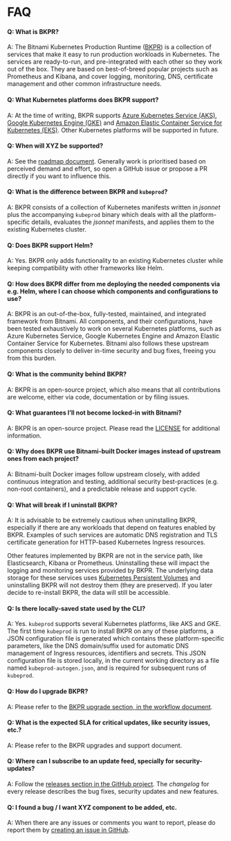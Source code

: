 # FAQ

#### Q: What is BKPR?
A: The Bitnami Kubernetes Production Runtime ([BKPR](https://kubeprod.io)) is a collection of services that make it easy to run production workloads in Kubernetes. The services are ready-to-run, and pre-integrated with each other so they work out of the box. They are based on best-of-breed popular projects such as Prometheus and Kibana, and cover logging, monitoring, DNS, certificate management and other common infrastructure needs.

#### Q: What Kubernetes platforms does BKPR support?
A: At the time of writing, BKPR supports [Azure Kubernetes Service (AKS)](https://azure.microsoft.com/en-us/services/kubernetes-service/), [Google Kubernetes Engine (GKE)](https://cloud.google.com/kubernetes-engine/) and [Amazon Elastic Container Service for Kubernetes (EKS)](https://aws.amazon.com/eks/). Other Kubernetes platforms will be supported in future.

#### Q: When will XYZ be supported?
A: See the [roadmap document](roadmap.md). Generally work is prioritised based on perceived demand and effort, so open a GitHub issue or propose a PR directly if you want to influence this.

#### Q: What is the difference between BKPR and `kubeprod`?
A: BKPR consists of a collection of Kubernetes manifests written in *jsonnet* plus the accompanying `kubeprod` binary which deals with all the platform-specific details, evaluates the *jsonnet* manifests, and applies them to the existing Kubernetes cluster.

#### Q: Does BKPR support Helm?
A: Yes. BKPR only adds functionality to an existing Kubernetes cluster while keeping compatibility with other frameworks like Helm.

#### Q: How does BKPR differ from me deploying the needed components via e.g. Helm, where I can choose which components and configurations to use?
A: BKPR is an out-of-the-box, fully-tested, maintained, and integrated framework from Bitnami. All components, and their configurations, have been tested exhaustively to work on several Kubernetes platforms, such as Azure Kubernetes Service, Google Kubernetes Engine and Amazon Elastic Container Service for Kubernetes. Bitnami also follows these upstream components closely to deliver in-time security and bug fixes, freeing you from this burden.

#### Q: What is the community behind BKPR?
A: BKPR is an open-source project, which also means that all contributions are welcome, either via code, documentation or by filing issues.

#### Q: What guarantees I’ll not become locked-in with Bitnami?
A: BKPR is an open-source project. Please read the [LICENSE](../LICENSE) for additional information.

#### Q: Why does BKPR use Bitnami-built Docker images instead of upstream ones from each project?
A: Bitnami-built Docker images follow upstream closely, with added continuous integration and testing, additional security best-practices (e.g. non-root containers), and a predictable release and support cycle.

#### Q: What will break if I uninstall BKPR?
A: It is advisable to be extremely cautious when uninstalling BKPR, especially if there are any workloads that depend on features enabled by BKPR. Examples of such services are automatic DNS registration and TLS certificate generation for HTTP-based Kubernetes Ingress resources.

Other features implemented by BKPR are not in the service path, like Elasticsearch, Kibana or Prometheus. Uninstalling these will impact the logging and monitoring services provided by BKPR. The underlying data storage for these services uses [Kubernetes Persistent Volumes](https://kubernetes.io/docs/concepts/storage/persistent-volumes) and uninstalling BKPR will not destroy them (they are preserved). If you later decide to re-install BKPR, the data will still be accessible.

#### Q: Is there locally-saved state used by the CLI?
A: Yes. `kubeprod` supports several Kubernetes platforms, like AKS and GKE. The first time `kubeprod` is run to install BKPR on any of these platforms, a JSON configuration file is generated which contains these platform-specific parameters, like the DNS domain/suffix used for automatic DNS management of Ingress resources, identifiers and secrets. This JSON configuration file is stored locally, in the current working directory as a file named `kubeprod-autogen.json`, and is required for subsequent runs of `kubeprod`.

#### Q: How do I upgrade BKPR?
A: Please refer to the [BKPR upgrade section, in the workflow document](workflow.md#upgrading).

#### Q: What is the expected SLA for critical updates, like security issues, etc.?
A: Please refer to the BKPR upgrades and support document.

#### Q: Where can I subscribe to an update feed, specially for security-updates?
A: Follow the [releases section in the GitHub project](https://github.com/bitnami/kube-prod-runtime/releases). The *changelog* for every release describes the bug fixes, security updates and new features.

#### Q: I found a bug / I want XYZ component to be added, etc.
A: When there are any issues or comments you want to report, please do report them by [creating an issue in GitHub](https://github.com/bitnami/kube-prod-runtime/issues).
